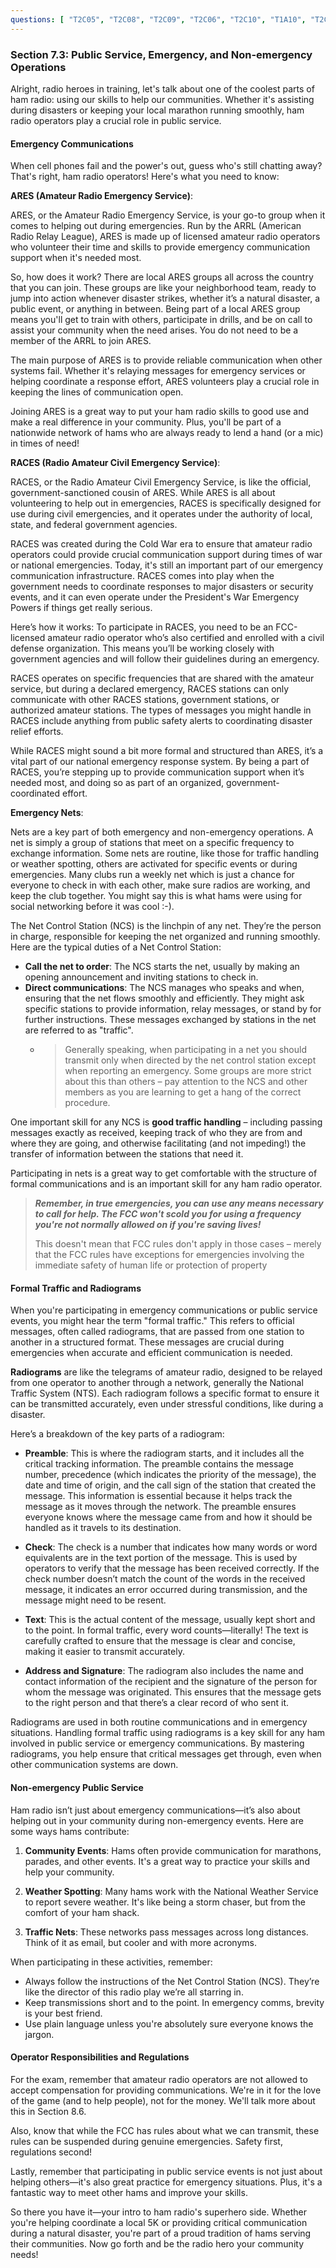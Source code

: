 ```yaml
---
questions: [ "T2C05", "T2C08", "T2C09", "T2C06", "T2C10", "T1A10", "T2C11", "T2C02", "T2C04", "T2C01" ]
---
```


### Section 7.3: Public Service, Emergency, and Non-emergency Operations

Alright, radio heroes in training, let's talk about one of the coolest parts of ham radio: using our skills to help our communities. Whether it's assisting during disasters or keeping your local marathon running smoothly, ham radio operators play a crucial role in public service.

#### Emergency Communications

When cell phones fail and the power's out, guess who's still chatting away? That's right, ham radio operators! Here's what you need to know:

**ARES (Amateur Radio Emergency Service)**:

ARES, or the Amateur Radio Emergency Service, is your go-to group when it comes to helping out during emergencies. Run by the ARRL (American Radio Relay League), ARES is made up of licensed amateur radio operators who volunteer their time and skills to provide emergency communication support when it's needed most.

So, how does it work? There are local ARES groups all across the country that you can join. These groups are like your neighborhood team, ready to jump into action whenever disaster strikes, whether it’s a natural disaster, a public event, or anything in between. Being part of a local ARES group means you'll get to train with others, participate in drills, and be on call to assist your community when the need arises. You do not need to be a member of the ARRL to join ARES.

The main purpose of ARES is to provide reliable communication when other systems fail. Whether it's relaying messages for emergency services or helping coordinate a response effort, ARES volunteers play a crucial role in keeping the lines of communication open.

Joining ARES is a great way to put your ham radio skills to good use and make a real difference in your community. Plus, you'll be part of a nationwide network of hams who are always ready to lend a hand (or a mic) in times of need!

**RACES (Radio Amateur Civil Emergency Service)**: 

RACES, or the Radio Amateur Civil Emergency Service, is like the official, government-sanctioned cousin of ARES. While ARES is all about volunteering to help out in emergencies, RACES is specifically designed for use during civil emergencies, and it operates under the authority of local, state, and federal government agencies.

RACES was created during the Cold War era to ensure that amateur radio operators could provide crucial communication support during times of war or national emergencies. Today, it's still an important part of our emergency communication infrastructure. RACES comes into play when the government needs to coordinate responses to major disasters or security events, and it can even operate under the President's War Emergency Powers if things get really serious.

Here’s how it works: To participate in RACES, you need to be an FCC-licensed amateur radio operator who’s also certified and enrolled with a civil defense organization. This means you’ll be working closely with government agencies and will follow their guidelines during an emergency.

RACES operates on specific frequencies that are shared with the amateur service, but during a declared emergency, RACES stations can only communicate with other RACES stations, government stations, or authorized amateur stations. The types of messages you might handle in RACES include anything from public safety alerts to coordinating disaster relief efforts.

While RACES might sound a bit more formal and structured than ARES, it’s a vital part of our national emergency response system. By being a part of RACES, you’re stepping up to provide communication support when it’s needed most, and doing so as part of an organized, government-coordinated effort.

**Emergency Nets**:

Nets are a key part of both emergency and non-emergency operations. A net is simply a group of stations that meet on a specific frequency to exchange information. Some nets are routine, like those for traffic handling or weather spotting, others are activated for specific events or during emergencies. Many clubs run a weekly net which is just a chance for everyone to check in with each other, make sure radios are working, and keep the club together. You might say this is what hams were using for social networking before it was cool :-).

The Net Control Station (NCS) is the linchpin of any net. They’re the person in charge, responsible for keeping the net organized and running smoothly. Here are the typical duties of a Net Control Station:

- **Call the net to order**: The NCS starts the net, usually by making an opening announcement and inviting stations to check in.
- **Direct communications**: The NCS manages who speaks and when, ensuring that the net flows smoothly and efficiently. They might ask specific stations to provide information, relay messages, or stand by for further instructions. These messages exchanged by stations in the net are referred to as "traffic".
  - >Generally speaking, when participating in a net you should transmit only when directed by the net control station except when reporting an emergency. Some groups are more strict about this than others – pay attention to the NCS and other members as you are learning to get a hang of the correct procedure.

One important skill for any NCS is **good traffic handling** – including passing messages exactly as received, keeping track of who they are from and where they are going, and otherwise facilitating (and not impeding!) the transfer of information between the stations that need it.

Participating in nets is a great way to get comfortable with the structure of formal communications and is an important skill for any ham radio operator.

> ***Remember, in true emergencies, you can use any means necessary to call for help. The FCC won't scold you for using a frequency you're not normally allowed on if you're saving lives!***
>
> This doesn't mean that FCC rules don't apply in those cases – merely that the FCC rules have exceptions for emergencies involving the immediate safety of human life or protection of property

#### Formal Traffic and Radiograms

When you're participating in emergency communications or public service events, you might hear the term "formal traffic." This refers to official messages, often called radiograms, that are passed from one station to another in a structured format. These messages are crucial during emergencies when accurate and efficient communication is needed.

**Radiograms** are like the telegrams of amateur radio, designed to be relayed from one operator to another through a network, generally the National Traffic System (NTS). Each radiogram follows a specific format to ensure it can be transmitted accurately, even under stressful conditions, like during a disaster.

Here’s a breakdown of the key parts of a radiogram:

- **Preamble**: This is where the radiogram starts, and it includes all the critical tracking information. The preamble contains the message number, precedence (which indicates the priority of the message), the date and time of origin, and the call sign of the station that created the message. This information is essential because it helps track the message as it moves through the network. The preamble ensures everyone knows where the message came from and how it should be handled as it travels to its destination.

- **Check**: The check is a number that indicates how many words or word equivalents are in the text portion of the message. This is used by operators to verify that the message has been received correctly. If the check number doesn’t match the count of the words in the received message, it indicates an error occurred during transmission, and the message might need to be resent.

- **Text**: This is the actual content of the message, usually kept short and to the point. In formal traffic, every word counts—literally! The text is carefully crafted to ensure that the message is clear and concise, making it easier to transmit accurately.

- **Address and Signature**: The radiogram also includes the name and contact information of the recipient and the signature of the person for whom the message was originated. This ensures that the message gets to the right person and that there’s a clear record of who sent it.

Radiograms are used in both routine communications and in emergency situations. Handling formal traffic using radiograms is a key skill for any ham involved in public service or emergency communications. By mastering radiograms, you help ensure that critical messages get through, even when other communication systems are down.

#### Non-emergency Public Service

Ham radio isn’t just about emergency communications—it’s also about helping out in your community during non-emergency events. Here are some ways hams contribute:

1. **Community Events**: Hams often provide communication for marathons, parades, and other events. It's a great way to practice your skills and help your community.

2. **Weather Spotting**: Many hams work with the National Weather Service to report severe weather. It's like being a storm chaser, but from the comfort of your ham shack.

3. **Traffic Nets**: These networks pass messages across long distances. Think of it as email, but cooler and with more acronyms.

When participating in these activities, remember:

- Always follow the instructions of the Net Control Station (NCS). They’re like the director of this radio play we’re all starring in.
- Keep transmissions short and to the point. In emergency comms, brevity is your best friend.
- Use plain language unless you're absolutely sure everyone knows the jargon.

#### Operator Responsibilities and Regulations

For the exam, remember that amateur radio operators are not allowed to accept compensation for providing communications. We're in it for the love of the game (and to help people), not for the money. We'll talk more about this in Section 8.6.

Also, know that while the FCC has rules about what we can transmit, these rules can be suspended during genuine emergencies. Safety first, regulations second!

Lastly, remember that participating in public service events is not just about helping others—it's also great practice for emergency situations. Plus, it's a fantastic way to meet other hams and improve your skills.

So there you have it—your intro to ham radio's superhero side. Whether you're helping coordinate a local 5K or providing critical communication during a natural disaster, you're part of a proud tradition of hams serving their communities. Now go forth and be the radio hero your community needs!
